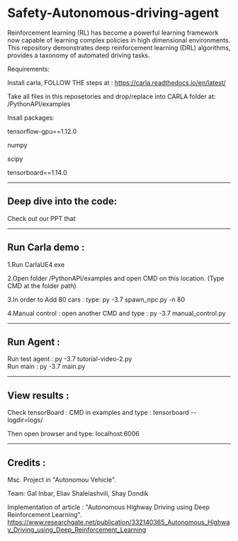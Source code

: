 # Safety-Autonomous-driving-agent
Reinforcement learning (RL) has become a powerful learning framework now capable of learning complex policies in high dimensional environments. This repository demonstrates deep reinforcement learning (DRL) algorithms, provides a taxonomy of automated driving tasks.


Requirements: 

Install carla, FOLLOW THE steps at : https://carla.readthedocs.io/en/latest/

Take all files in this reposetories and drop/replace into CARLA folder at:  /PythonAPI/examples

Insall packages:

tensorflow-gpu==1.12.0

numpy

scipy

tensorboard==1.14.0

------------------------
Deep dive into the code: 
------------------------
Check out our PPT that 

----------------
Run Carla demo : 
----------------
 1.Run CarlaUE4.exe
 
 2.Open folder /PythonAPI/examples and open CMD on this location. (Type CMD at the folder path)
 
 3.In order to Add 80 cars : type: py -3.7 spawn_npc.py -n 80 
 
 4.Manual control : open another CMD and type : py -3.7 manual_control.py

----------------
Run Agent : 
----------------
Run test agent : py -3.7 tutorial-video-2.py            
Run main : py -3.7 main.py

----------------
View results : 
----------------
Check tensorBoard : CMD in examples and type : tensorboard --logdir=logs/

Then open browser and type: localhost:6006 


----------------
Credits : 
----------------
Msc. Project in "Autonomou Vehicle".

Team:  Gal Inbar, Eliav Shalelashvili, Shay Dondik 

Implementation of article : "Autonomous Highway Driving using Deep Reinforcement Learning".
https://www.researchgate.net/publication/332140365_Autonomous_Highway_Driving_using_Deep_Reinforcement_Learning



